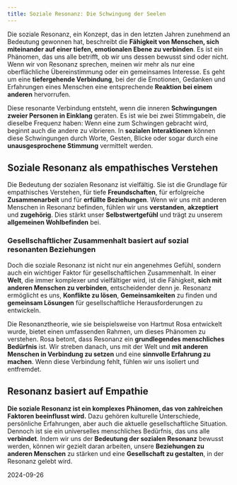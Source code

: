 ```yaml
---
title: Soziale Resonanz: Die Schwingung der Seelen
---
```

Die soziale Resonanz, ein Konzept, das in den letzten Jahren zunehmend an Bedeutung gewonnen hat, beschreibt die **Fähigkeit von Menschen, sich miteinander auf einer tiefen, emotionalen Ebene zu verbinden**. Es ist ein Phänomen, das uns alle betrifft, ob wir uns dessen bewusst sind oder nicht. Wenn wir von Resonanz sprechen, meinen wir mehr als nur eine oberflächliche Übereinstimmung oder ein gemeinsames Interesse. Es geht um eine **tiefergehende Verbindung**, bei der die Emotionen, Gedanken und Erfahrungen eines Menschen eine entsprechende **Reaktion bei einem anderen** hervorrufen.

Diese resonante Verbindung entsteht, wenn die inneren **Schwingungen zweier Personen in Einklang** geraten. Es ist wie bei zwei Stimmgabeln, die dieselbe Frequenz haben: Wenn eine zum Schwingen gebracht wird, beginnt auch die andere zu vibrieren. In **sozialen Interaktionen** können diese Schwingungen durch Worte, Gesten, Blicke oder sogar durch eine **unausgesprochene Stimmung** vermittelt werden.

## Soziale Resonanz als empathisches Verstehen

Die Bedeutung der sozialen Resonanz ist vielfältig. Sie ist die Grundlage für empathisches Verstehen, für tiefe **Freundschaften**, für erfolgreiche **Zusammenarbeit** und für **erfüllte Beziehungen**. Wenn wir uns mit anderen Menschen in Resonanz befinden, fühlen wir uns **verstanden**, **akzeptiert** und **zugehörig**. Dies stärkt unser **Selbstwertgefühl** und trägt zu unserem **allgemeinen Wohlbefinden** bei.

### Gesellschaftlicher Zusammenhalt basiert auf sozial resonanten Beziehungen

Doch die soziale Resonanz ist nicht nur ein angenehmes Gefühl, sondern auch ein wichtiger Faktor für gesellschaftlichen Zusammenhalt. In einer **Welt**, die immer komplexer und vielfältiger wird, ist die Fähigkeit, **sich mit anderen Menschen zu verbinden**, entscheidender denn je. Resonanz ermöglicht es uns, **Konflikte zu lösen**, **Gemeinsamkeiten** zu finden und **gemeinsam Lösungen** für gesellschaftliche Herausforderungen zu entwickeln.

Die Resonanztheorie, wie sie beispielsweise von Hartmut Rosa entwickelt wurde, bietet einen umfassenden Rahmen, um dieses Phänomen zu verstehen. Rosa betont, dass Resonanz ein **grundlegendes menschliches Bedürfnis** ist. Wir streben danach, uns mit der Welt und **mit anderen Menschen in Verbindung zu setzen** und eine **sinnvolle Erfahrung zu machen**. Wenn diese Verbindung fehlt, fühlen wir uns isoliert und entfremdet.

## Resonanz basiert auf Empathie

**Die soziale Resonanz ist ein komplexes Phänomen, das von zahlreichen Faktoren beeinflusst wird.** Dazu gehören kulturelle Unterschiede, persönliche Erfahrungen, aber auch die aktuelle gesellschaftliche Situation. Dennoch ist sie ein universelles menschliches Bedürfnis, das uns alle **verbindet**. Indem wir uns der **Bedeutung der sozialen Resonanz** bewusst werden, können wir gezielt daran arbeiten, unsere **Beziehungen zu anderen Menschen** zu stärken und eine **Gesellschaft zu gestalten**, in der Resonanz gelebt wird.

2024-09-26
